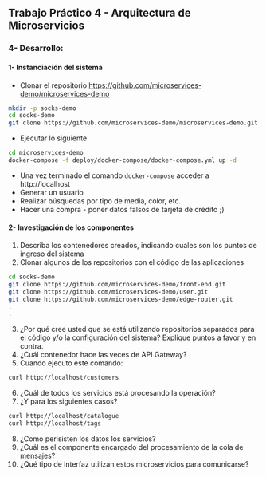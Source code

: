 ## Trabajo Práctico 4 - Arquitectura de Microservicios

### 4- Desarrollo:


#### 1- Instanciación del sistema
- Clonar el repositorio https://github.com/microservices-demo/microservices-demo
```bash
mkdir -p socks-demo
cd socks-demo
git clone https://github.com/microservices-demo/microservices-demo.git
```
- Ejecutar lo siguiente
```bash
cd microservices-demo
docker-compose -f deploy/docker-compose/docker-compose.yml up -d
```
- Una vez terminado el comando `docker-compose` acceder a http://localhost
- Generar un usuario
- Realizar búsquedas por tipo de media, color, etc.
- Hacer una compra - poner datos falsos de tarjeta de crédito ;)

#### 2- Investigación de los componentes
1. Describa los contenedores creados, indicando cuales son los puntos de ingreso del sistema
2. Clonar algunos de los repositorios con el código de las aplicaciones
```bash
cd socks-demo
git clone https://github.com/microservices-demo/front-end.git
git clone https://github.com/microservices-demo/user.git
git clone https://github.com/microservices-demo/edge-router.git
.
.
```
3. ¿Por qué cree usted que se está utilizando repositorios separados para el código y/o la configuración del sistema? Explique puntos a favor y en contra.
4. ¿Cuál contenedor hace las veces de API Gateway?
5. Cuando ejecuto este comando:
```bash
curl http://localhost/customers
```
6. ¿Cuál de todos los servicios está procesando la operación?
7. ¿Y para los siguientes casos?
```bash
curl http://localhost/catalogue
curl http://localhost/tags
```
8. ¿Como perisisten los datos los servicios?
9. ¿Cuál es el componente encargado del procesamiento de la cola de mensajes?
10. ¿Qué tipo de interfaz utilizan estos microservicios para comunicarse?

